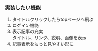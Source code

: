 
### 実装したい機能
1. タイトルクリックしたらtopページへ飛ぶ
1. ログイン機能
1. 表示記事の充実  
    タイトル、リンク、説明、画像を表示
1. 記事表示をもっと見やすい形に
